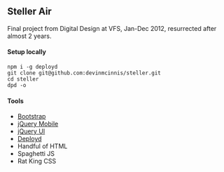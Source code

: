 ## Steller Air

Final project from Digital Design at VFS, Jan-Dec 2012, resurrected after almost 2 years.

#### Setup locally

`npm i -g deployd`  
`git clone git@github.com:devinmcinnis/steller.git`  
`cd steller`  
`dpd -o`

#### Tools

- [Bootstrap](http://getbootstrap.com)
- [jQuery Mobile](http://jquerymobile.com)
- [jQuery UI](http://jqueryui.com)
- [Deployd](http://deployd.com)
- Handful of HTML
- Spaghetti JS
- Rat King CSS
